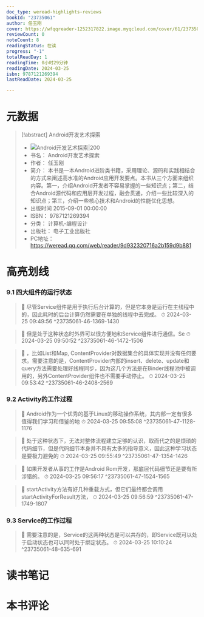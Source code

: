 ```yaml
---
doc_type: weread-highlights-reviews
bookId: "23735061"
author: 任玉刚
cover: https://wfqqreader-1252317822.image.myqcloud.com/cover/61/23735061/t7_23735061.jpg
reviewCount: 0
noteCount: 8
readingStatus: 在读
progress: "-1"
totalReadDay: 1
readingTime: 0小时29分钟
readingDate: 2024-03-25
isbn: 9787121269394
lastReadDate: 2024-03-25

---
```

# 元数据
> [!abstract] Android开发艺术探索
> - ![ Android开发艺术探索|200](https://wfqqreader-1252317822.image.myqcloud.com/cover/61/23735061/t7_23735061.jpg)
> - 书名： Android开发艺术探索
> - 作者： 任玉刚
> - 简介： 本书是一本Android进阶类书籍，采用理论、源码和实践相结合的方式来阐述高水准的Android应用开发要点。本书从三个方面来组织内容。第一，介绍Android开发者不容易掌握的一些知识点；第二，结合Android源代码和应用层开发过程，融会贯通，介绍一些比较深入的知识点；第三，介绍一些核心技术和Android的性能优化思想。
> - 出版时间 2015-09-01 00:00:00
> - ISBN： 9787121269394
> - 分类： 计算机-编程设计
> - 出版社： 电子工业出版社
> - PC地址：https://weread.qq.com/web/reader/9d932320716a2b159d9b881

# 高亮划线

### 9.1 四大组件的运行状态

> 📌 尽管Service组件是用于执行后台计算的，但是它本身是运行在主线程中的，因此耗时的后台计算仍然需要在单独的线程中去完成。 
> ⏱ 2024-03-25 09:49:56 ^23735061-46-1369-1430

> 📌 但是处于这种状态时外界可以很方便地和Service组件进行通信。Se 
> ⏱ 2024-03-25 09:50:52 ^23735061-46-1472-1506

> 📌 ，比如List和Map, ContentProvider对数据集合的具体实现并没有任何要求。需要注意的是，ContentProvider内部的insert、delete、update和query方法需要处理好线程同步，因为这几个方法是在Binder线程池中被调用的，另外ContentProvider组件也不需要手动停止。 
> ⏱ 2024-03-25 09:53:42 ^23735061-46-2408-2569

### 9.2 Activity的工作过程

> 📌 Android作为一个优秀的基于Linux的移动操作系统，其内部一定有很多值得我们学习和借鉴的地 
> ⏱ 2024-03-25 09:55:08 ^23735061-47-1128-1176

> 📌 处于这种状态下，无法对整体流程建立足够的认识，取而代之的是烦琐的代码细节，但是代码细节本身并不具有太多的指导意义，因此这种学习状态是要极力避免的 
> ⏱ 2024-03-25 09:55:49 ^23735061-47-1354-1426

> 📌 如果开发者从事的工作是Android Rom开发，那底层代码细节还是要有所涉猎的。 
> ⏱ 2024-03-25 09:56:17 ^23735061-47-1524-1565

> 📌 startActivity方法有好几种重载方式，但它们最终都会调用startActivityForResult方法， 
> ⏱ 2024-03-25 09:56:59 ^23735061-47-1749-1807

### 9.3 Service的工作过程

> 📌 需要注意的是，Service的这两种状态是可以共存的，即Service既可以处于启动状态也可以同时处于绑定状态。 
> ⏱ 2024-03-25 10:10:24 ^23735061-48-635-691

# 读书笔记

# 本书评论
